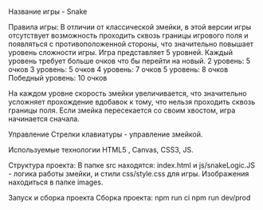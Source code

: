 Название игры - Snake

Правила игры: 
В отличии от классической змейки, в этой версии игры отсутствует возможность проходить сквозь границы игрового поля и появляться с противоположенной стороны, что значительно повышает уровень сложности игры. 
Игра представляет 5 уровней. Каждый уровень требует больше очков что бы перейти на новый.
2 уровень: 5 очков
3 уровень: 5 очков
4 уровень: 7 очков
5 уровень: 8 очков
Победный уровень: 10 очков

На каждом уровне скорость змейки увеличивается, что значительно усложняет прохождение вдобавок к тому, что нельзя проходить сквозь границы поля.
Если змейка пересекается со своим хвостом, игра начинается сначала.

Управление Стрелки клавиатуры - управление змейкой.

Используемые технологии HTML5 , Canvas, CSS3, JS.

Структура проекта:
В папке src находятся: index.html и js/snakeLogic.JS - логика работы змейки, и стили css/style.css для игры. 
Изображения находиться в папке images.

Запуск и сборка проекта Сборка проекта: 
npm run ci 
npm run dev/prod
